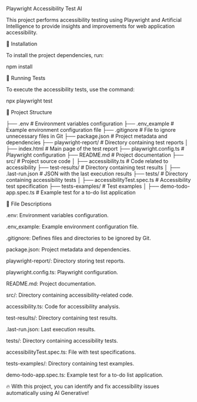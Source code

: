 Playwright Accessibility Test AI

This project performs accessibility testing using Playwright and Artificial Intelligence to provide insights and improvements for web application accessibility.

📌 Installation

To install the project dependencies, run:

npm install

🚀 Running Tests

To execute the accessibility tests, use the command:

npx playwright test

📁 Project Structure

├── .env                 # Environment variables configuration
├── .env_example         # Example environment configuration file
├── .gitignore           # File to ignore unnecessary files in Git
├── package.json         # Project metadata and dependencies
├── playwright-report/   # Directory containing test reports
│   ├── index.html       # Main page of the test report
├── playwright.config.ts # Playwright configuration
├── README.md            # Project documentation
├── src/                 # Project source code
│   ├── accessibility.ts # Code related to accessibility
├── test-results/        # Directory containing test results
│   ├── .last-run.json   # JSON with the last execution results
├── tests/               # Directory containing accessibility tests
│   ├── accessibilityTest.spec.ts # Accessibility test specification
├── tests-examples/      # Test examples
│   ├── demo-todo-app.spec.ts # Example test for a to-do list application

📝 File Descriptions

.env: Environment variables configuration.

.env_example: Example environment configuration file.

.gitignore: Defines files and directories to be ignored by Git.

package.json: Project metadata and dependencies.

playwright-report/: Directory storing test reports.

playwright.config.ts: Playwright configuration.

README.md: Project documentation.

src/: Directory containing accessibility-related code.

accessibility.ts: Code for accessibility analysis.

test-results/: Directory containing test results.

.last-run.json: Last execution results.

tests/: Directory containing accessibility tests.

accessibilityTest.spec.ts: File with test specifications.

tests-examples/: Directory containing test examples.

demo-todo-app.spec.ts: Example test for a to-do list application.

🔥 With this project, you can identify and fix accessibility issues automatically using AI Generative!
